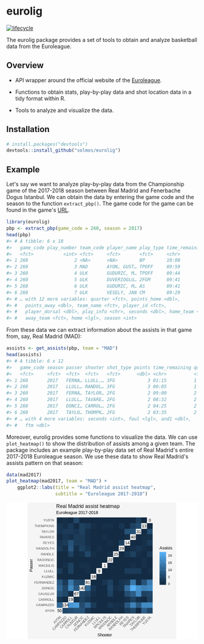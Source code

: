 
<!-- README.md is generated from README.Rmd. Please edit that file -->
eurolig
=======

[![lifecycle](https://img.shields.io/badge/lifecycle-experimental-orange.svg)](https://www.tidyverse.org/lifecycle/#experimental)

The eurolig package provides a set of tools to obtain and analyze basketball data from the Euroleague.

Overview
--------

-   API wrapper around the official website of the [Euroleague](https://www.euroleague.net/).

-   Functions to obtain stats, play-by-play data and shot location data in a tidy format within R.

-   Tools to analyze and visualize the data.

Installation
------------

``` r
# install.packages("devtools")
devtools::install_github("solmos/eurolig")
```

Example
-------

Let's say we want to analyze play-by-play data from the Championship game of the 2017-2018 season between Real Madrid and Fenerbache Dogus Istanbul. We can obtain the data by entering the game code and the season to the function `extract_pbp()`. The game code for the game can be found in the game's [URL](https://www.euroleague.net/main/results/showgame?gamecode=260&seasoncode=E2017).

``` r
library(eurolig)
pbp <- extract_pbp(game_code = 260, season = 2017)
head(pbp)
#> # A tibble: 6 x 18
#>   game_code play_number team_code player_name play_type time_remaining
#>   <fct>           <int> <fct>     <fct>       <fct>     <chr>         
#> 1 260                 2 <NA>      <NA>        BP        10:00         
#> 2 260                 3 MAD       AYON, GUST… TPOFF     09:59         
#> 3 260                 4 ULK       GUDURIC, M… TPOFF     09:44         
#> 4 260                 5 ULK       DUVERIOGLU… 2FGM      09:41         
#> 5 260                 6 ULK       GUDURIC, M… AS        09:41         
#> 6 260                 7 ULK       VESELY, JAN CM        09:29         
#> # … with 12 more variables: quarter <fct>, points_home <dbl>,
#> #   points_away <dbl>, team_name <fct>, player_id <fct>,
#> #   player_dorsal <dbl>, play_info <chr>, seconds <dbl>, home_team <fct>,
#> #   away_team <fct>, home <lgl>, season <int>
```

From these data we can extract information about the assists in that game from, say, Real Madrid (MAD):

``` r
assists <- get_assists(pbp, team = "MAD")
head(assists)
#> # A tibble: 6 x 12
#>   game_code season passer shooter shot_type points time_remaining quarter
#>   <fct>     <fct>  <fct>  <fct>   <fct>      <dbl> <chr>          <fct>  
#> 1 260       2017   FERNA… LLULL,… 3FG            3 01:15          1      
#> 2 260       2017   LLULL… RANDOL… 3FG            3 00:05          1      
#> 3 260       2017   FERNA… TAYLOR… 2FG            2 09:00          2      
#> 4 260       2017   LLULL… TAVARE… 2FG            2 08:32          2      
#> 5 260       2017   DONCI… CARROL… 2FG            2 04:25          2      
#> 6 260       2017   TAYLO… THOMPK… 2FG            2 03:35          2      
#> # … with 4 more variables: seconds <int>, foul <lgl>, and1 <dbl>,
#> #   ftm <dbl>
```

Moreover, eurolig provides some functions to visualize the data. We can use `plot_heatmap()` to show the distribution of assists among a given team. The package includes an example play-by-play data set of Real Madrid's entire 2017-2018 Euroleague season. We use these data to show Real Madrid's assists pattern on that season:

``` r
data(mad2017)
plot_heatmap(mad2017, team = "MAD") +
    ggplot2::labs(title = "Real Madrid assist heatmap",
                  subtitle = "Euroleague 2017-2018")
```

![](man/figures/README-unnamed-chunk-4-1.png)
